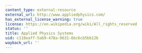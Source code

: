 ```yaml
---
content_type: external-resource
external_url: http://www.appliedphysics.com/
has_external_license_warning: true
license: https://en.wikipedia.org/wiki/All_rights_reserved
status: ''
title: Applied Physics Systems
uid: c110eaff-5a69-478a-9631-6bc6cb5bb12b
wayback_url: ''
---
```

